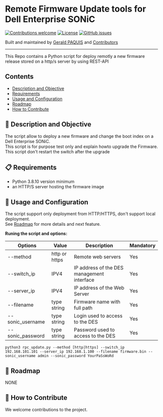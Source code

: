# Remote Firmware Update tools for Dell Enterprise SONiC

[![Contributions welcome](https://img.shields.io/badge/contributions-welcome-orange.svg)](#-how-to-contribute)
[![License](https://img.shields.io/badge/license-GPL-blue.svg)](https://github.com/gpaquis/SONiC_FirmwareUpdater/blob/main/License.md)
[![GitHub issues](https://img.shields.io/github/issues/gpaquis/SONiC_FirmwareUpdater)](https://github.com/gpaquis/SONiC_FirmwareUpdater/issues)

Built and maintained by [Gerald PAQUIS](https://github.com/gpaquis) and [Contributors](https://github.com/gpaquis/SONiC_FirmwareUpdater/graphs/contributors)

--------------------
This Repo contains a Python script for deploy remotly a new firmware release stored on a http/s server by using REST-API

## Contents

- [Description and Objective](#-Description-and-Objective)
- [Requirements](#-Requirements)
- [Usage and Configuration](#-Usage-and-Configuration)
- [Roadmap](#-Roadmap)
- [How to Contribute](#-How-to-Contribute)

## 🚀 Description and Objective

The script allow to deploy a new firmware and change the boot index on a Dell Enterprise SONiC. <br />
This script is for purpose test only and explain howto upgrade the Firmware. <br />
This script don't restart the switch after the upgrade

## 📋 Requirements
- Python 3.8.10 version minimum
- an HTTP/S server hosting the firmware image

## 🏁 Usage and Configuration
The script support only deployment from HTTP/HTTPS, don't support local deployment.<br />
See [Roadmap](#-Roadmap) for more details and next feature.

**Runing the script and options:**

| Options         | Value            | Description                                 | Mandatory |
|-----------------|------------------|---------------------------------------------|-----------|
|--method         | http or https    | Remote web servers                          |   Yes     |
|--switch_ip      | IPV4             | IP address of the DES management interface  |   Yes     |
|--server_ip      | IPV4             | IP address of the Web Server                |   Yes     |
|--filename       | type string      | Firmware name with full path                |   Yes     |
|--sonic_username | type string      | Login used to access to the DES             |   Yes     |
|--sonic_password | type string      | Password used to access to the DES          |   Yes     |


  `python3 rpc_update.py --method [http|https] --switch_ip 192.168.101.101 --server_ip 192.168.1.100 --filename firmware.bin --sonic_username admin --sonic_password YourPaSsWoRd`

## 📅 Roadmap
NONE <br />

## 👏 How to Contribute
We welcome contributions to the project.
